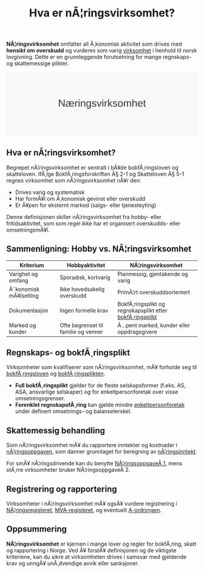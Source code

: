 ﻿---
title: "Hva er nÃ¦ringsvirksomhet?"
meta_title: "Hva er nÃ¦ringsvirksomhet?"
meta_description: '**NÃ¦ringsvirksomhet** omfatter all Ã¸konomisk aktivitet som drives med **hensikt om overskudd** og vurderes som varig [virksomhet](/blogs/regnskap/hva-er-virks...'
slug: naeringsvirksomhet
type: blog
layout: pages/single
---

**NÃ¦ringsvirksomhet** omfatter all Ã¸konomisk aktivitet som drives med **hensikt om overskudd** og vurderes som varig [virksomhet](/blogs/regnskap/hva-er-virksomhet "Hva er en virksomhet? Definisjon og Regnskapsmessige Forhold") i henhold til norsk lovgivning. Dette er en grunnleggende forutsetning for mange regnskaps- og skattemessige plikter.

![NÃ¦ringsvirksomhet: Definisjon og Regnskapsmessig Behandling](naeringsvirksomhet-image.svg)

## Hva er nÃ¦ringsvirksomhet?

Begrepet nÃ¦ringsvirksomhet er sentralt i bÃ¥de bokfÃ¸ringsloven og skatteloven. IfÃ¸lge BokfÃ¸ringsforskriften Â§ 2-1 og Skatteloven Â§ 5-1 regnes virksomhet som nÃ¦ringsvirksomhet nÃ¥r den:

* Drives varig og systematisk
* Har formÃ¥l om Ã¸konomisk gevinst eller overskudd
* Er Ã¥pen for eksternt marked (salgs- eller tjenesteyting)

Denne definisjonen skiller nÃ¦ringsvirksomhet fra hobby- eller fritidsaktivitet, som som regel ikke har et organisert overskudds- eller omsetningsmÃ¥l.

## Sammenligning: Hobby vs. NÃ¦ringsvirksomhet

| Kriterium             | Hobbyaktivitet                                | NÃ¦ringsvirksomhet                                               |
|-----------------------|-----------------------------------------------|-----------------------------------------------------------------|
| Varighet og omfang    | Sporadisk, kortvarig                          | Planmessig, gjentakende og varig                               |
| Ã˜konomisk mÃ¥lsetting  | Ikke hovedsakelig overskudd                   | PrimÃ¦rt overskuddsorientert                                     |
| Dokumentasjon         | Ingen formelle krav                            | BokfÃ¸ringsplikt og regnskapsplikt etter [bokfÃ¸ringsplikt](/blogs/regnskap/hva-er-bokforingsplikt "Hva er BokfÃ¸ringsplikt? Komplett Guide til Norske BokfÃ¸ringskrav") |
| Marked og kunder      | Ofte begrenset til familie og venner          | Ã…pent marked, kunder eller oppdragsgivere                      |

## Regnskaps- og bokfÃ¸ringsplikt

Virksomheter som kvalifiserer som nÃ¦ringsvirksomhet, mÃ¥ forholde seg til [bokfÃ¸ringsloven](/blogs/regnskap/hva-er-bokforingsloven "Hva er BokfÃ¸ringsloven? Guide til bokfÃ¸ringsreglene i Norge") og [bokfÃ¸ringsplikten](/blogs/regnskap/hva-er-bokforingsplikt "Hva er BokfÃ¸ringsplikt? Komplett Guide til Norske BokfÃ¸ringskrav").

* **Full bokfÃ¸ringsplikt** gjelder for de fleste selskapsformer (f.eks. AS, ASA, ansvarlige selskaper) og for enkeltpersonforetak over visse omsetningsgrenser.
* **Forenklet regnskapsfÃ¸ring** kan gjelde mindre [enkeltpersonforetak](/blogs/regnskap/hva-er-enkeltpersonforetak "Hva er Enkeltpersonforetak? Komplett Guide til ENK i Norge") under definert omsetnings- og balanseterskel.

## Skattemessig behandling

Som nÃ¦ringsvirksomhet mÃ¥ du rapportere inntekter og kostnader i [nÃ¦ringsoppgaven](/blogs/regnskap/hva-er-naeringsoppgave "Hva er nÃ¦ringsoppgave? Komplett Guide til NÃ¦ringsoppgaven i Norge"), som danner grunnlaget for beregning av [nÃ¦ringsinntekt](/blogs/regnskap/naeringsinntekt "Hva er nÃ¦ringsinntekt? Definisjon og Skattemessig Behandling").

For smÃ¥ nÃ¦ringsdrivende kan du benytte [NÃ¦ringsoppgaveÂ 1](/blogs/regnskap/naeringsoppgave-1 "Hva er NÃ¦ringsoppgaveÂ 1? Komplett Guide til NÃ¦ringsoppgaveÂ 1"), mens stÃ¸rre virksomheter bruker NÃ¦ringsoppgaveÂ 2.

## Registrering og rapportering

Virksomheter i nÃ¦ringsvirksomhet mÃ¥ ogsÃ¥ vurdere registrering i [NÃ¦ringsregisteret](/blogs/regnskap/hva-er-foretaksregisteret "Hva er Foretaksregisteret? Guide til Enhetsregister og Foretaksregister"), [MVA-registeret](/blogs/regnskap/hva-er-mva-registeret "Hva er MVA-registeret? Registreringsplikt for Merverdiavgift"), og eventuelt [A-ordningen](/blogs/regnskap/hva-er-a-meldingu "Hva er A-meldingen? Komplett Guide til A-rapportering").

## Oppsummering

**NÃ¦ringsvirksomhet** er kjernen i mange lover og regler for bokfÃ¸ring, skatt og rapportering i Norge. Ved Ã¥ forstÃ¥ definisjonen og de viktigste kriteriene, kan du sikre at virksomheten drives i samsvar med gjeldende krav og unngÃ¥ unÃ¸dvendige avvik eller sanksjoner.
